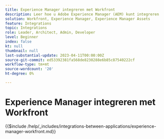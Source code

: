 ```yaml
---
title: Experience Manager integreren met Workfront
description: Leer hoe u Adobe Experience Manager (AEM) kunt integreren met Workfront.
solution: Workfront, Experience Manager, Experience Manager Assets
feature: Integrations
topic: Integrations
role: Leader, Architect, Admin, Developer
level: Beginner
index: false
kt: null
thumbnail: null
last-substantial-update: 2023-04-11T00:00:00Z
source-git-commit: ed53392381fa568de8230288e6b85c87540222cf
workflow-type: tm+mt
source-wordcount: '20'
ht-degree: 0%

---
```



# Experience Manager integreren met Workfront

{{$include /help/_includes/integrations-between-applications/experience-manager-workfront.md}}
